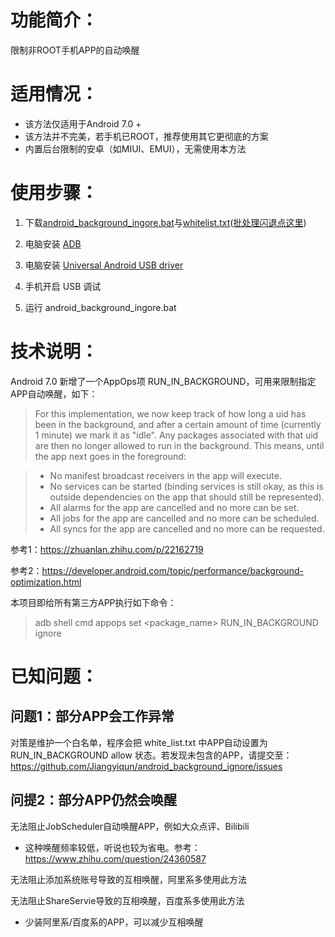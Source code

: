 # 功能简介：
限制非ROOT手机APP的自动唤醒

# 适用情况：
- 该方法仅适用于Android 7.0 +
- 该方法并不完美，若手机已ROOT，推荐使用其它更彻底的方案
- 内置后台限制的安卓（如MIUI、EMUI），无需使用本方法

# 使用步骤：

1. 下载[android_background_ingore.bat](https://raw.githubusercontent.com/Jiangyiqun/android_background_ignore/master/android_background_ingore.bat)与[whitelist.txt](https://raw.githubusercontent.com/Jiangyiqun/android_background_ignore/master/white_list.txt)([批处理闪退点这里](https://github.com/Jiangyiqun/android_background_ignore/wiki))

2. 电脑安装 [ADB](http://forum.xda-developers.com/showthread.php?p=48915118#post48915118)

3. 电脑安装 [Universal Android USB driver](http://dl.google.com/android/repository/usb_driver_r11-windows.zip)

4. 手机开启 USB 调试 

5. 运行 android_background_ingore.bat

# 技术说明：
Android 7.0 新增了一个AppOps项 RUN_IN_BACKGROUND，可用来限制指定APP自动唤醒，如下：

> For this implementation, we now keep track of how long a uid has
been in the background, and after a certain amount of time
(currently 1 minute) we mark it as "idle".  Any packages associated
with that uid are then no longer allowed to run in the background.
This means, until the app next goes in the foreground:

> - No manifest broadcast receivers in the app will execute.
> - No services can be started (binding services is still okay,
>   as this is outside dependencies on the app that should still
  be represented).
> - All alarms for the app are cancelled and no more can be set.
> - All jobs for the app are cancelled and no more can be scheduled.
> - All syncs for the app are cancelled and no more can be requested.

参考1：https://zhuanlan.zhihu.com/p/22162719

参考2：https://developer.android.com/topic/performance/background-optimization.html

本项目即给所有第三方APP执行如下命令：
> adb shell cmd appops set <package_name> RUN_IN_BACKGROUND ignore

# 已知问题：

## 问题1：部分APP会工作异常

对策是维护一个白名单，程序会把 white_list.txt 中APP自动设置为 RUN_IN_BACKGROUND allow 状态。若发现未包含的APP，请提交至：https://github.com/Jiangyiqun/android_background_ignore/issues

## 问提2：部分APP仍然会唤醒

无法阻止JobScheduler自动唤醒APP，例如大众点评、Bilibili

- 这种唤醒频率较低，听说也较为省电。参考：https://www.zhihu.com/question/24360587

无法阻止添加系统账号导致的互相唤醒，阿里系多使用此方法

无法阻止ShareServie导致的互相唤醒，百度系多使用此方法

- 少装阿里系/百度系的APP，可以减少互相唤醒
